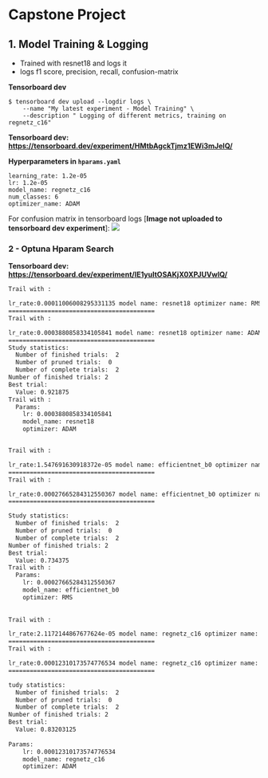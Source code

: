 # Capstone Project

## 1. Model Training & Logging
* Trained with resnet18 and logs it
* logs f1 score, precision, recall, confusion-matrix

**Tensorboard dev**
```
$ tensorboard dev upload --logdir logs \
    --name "My latest experiment - Model Training" \
    --description " Logging of different metrics, training on regnetz_c16"
```

**Tensorboard dev: https://tensorboard.dev/experiment/HMtbAgckTjmz1EWi3mJelQ/**

**Hyperparameters in `hparams.yaml`**
```
learning_rate: 1.2e-05
lr: 1.2e-05
model_name: regnetz_c16
num_classes: 6
optimizer_name: ADAM
```

For confusion matrix in tensorboard logs [**Image not uploaded to tensorboard dev experiment**]:
![](files/confusion_matrix_1.gif)

### 2 - Optuna Hparam Search
**Tensorboard dev:   https://tensorboard.dev/experiment/IE1yultOSAKjX0XPJUVwlQ/**

```bash
Trail with : 

lr_rate:0.00011006008295331135 model name: resnet18 optimizer name: RMS
=========================================
Trail with : 

lr_rate:0.0003880858334105841 model name: resnet18 optimizer name: ADAM
=========================================
Study statistics: 
  Number of finished trials:  2
  Number of pruned trials:  0
  Number of complete trials:  2
Number of finished trials: 2
Best trial:
  Value: 0.921875
Trail with : 
  Params: 
    lr: 0.0003880858334105841
    model_name: resnet18
    optimizer: ADAM


Trail with : 

lr_rate:1.547691630918372e-05 model name: efficientnet_b0 optimizer name: SGD
=========================================
Trail with : 

lr_rate:0.00027665284312550367 model name: efficientnet_b0 optimizer name: RMS
=========================================

Study statistics: 
  Number of finished trials:  2
  Number of pruned trials:  0
  Number of complete trials:  2
Number of finished trials: 2
Best trial:
  Value: 0.734375
Trail with : 
  Params: 
    lr: 0.00027665284312550367
    model_name: efficientnet_b0
    optimizer: RMS
    
    
Trail with : 

lr_rate:2.1172144867677624e-05 model name: regnetz_c16 optimizer name: SGD
=========================================
Trail with : 

lr_rate:0.00012310173574776534 model name: regnetz_c16 optimizer name: ADAM
=========================================

tudy statistics: 
  Number of finished trials:  2
  Number of pruned trials:  0
  Number of complete trials:  2
Number of finished trials: 2
Best trial:
  Value: 0.83203125
  
Params: 
    lr: 0.00012310173574776534
    model_name: regnetz_c16
    optimizer: ADAM
```

